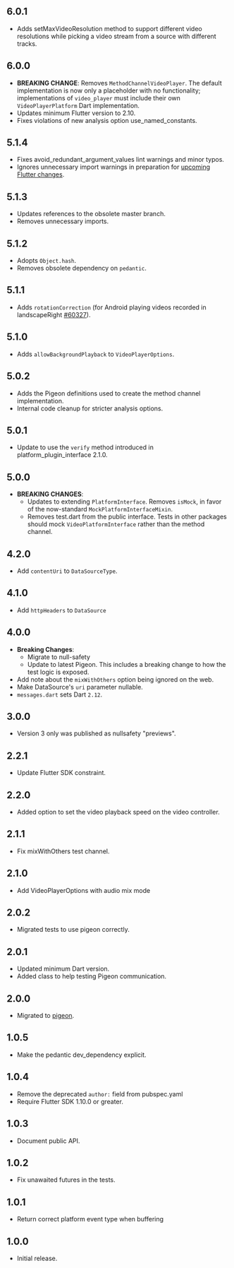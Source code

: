 ## 6.0.1

* Adds setMaxVideoResolution method to support different video resolutions while picking a video stream from a source with different tracks.

## 6.0.0

* **BREAKING CHANGE**: Removes `MethodChannelVideoPlayer`. The default
  implementation is now only a placeholder with no functionality;
  implementations of `video_player` must include their own `VideoPlayerPlatform`
  Dart implementation.
* Updates minimum Flutter version to 2.10.
* Fixes violations of new analysis option use_named_constants.

## 5.1.4

* Fixes avoid_redundant_argument_values lint warnings and minor typos.
* Ignores unnecessary import warnings in preparation for [upcoming Flutter changes](https://github.com/flutter/flutter/pull/106316).

## 5.1.3

* Updates references to the obsolete master branch.
* Removes unnecessary imports.

## 5.1.2

* Adopts `Object.hash`.
* Removes obsolete dependency on `pedantic`.

## 5.1.1

* Adds `rotationCorrection` (for Android playing videos recorded in landscapeRight [#60327](https://github.com/flutter/flutter/issues/60327)).

## 5.1.0

* Adds `allowBackgroundPlayback` to `VideoPlayerOptions`.

## 5.0.2

* Adds the Pigeon definitions used to create the method channel implementation.
* Internal code cleanup for stricter analysis options.

## 5.0.1

* Update to use the `verify` method introduced in platform_plugin_interface 2.1.0.

## 5.0.0

* **BREAKING CHANGES**:
  * Updates to extending `PlatformInterface`. Removes `isMock`, in favor of the
    now-standard `MockPlatformInterfaceMixin`.
  * Removes test.dart from the public interface. Tests in other packages should
    mock `VideoPlatformInterface` rather than the method channel.

## 4.2.0

* Add `contentUri` to `DataSourceType`.

## 4.1.0

* Add `httpHeaders` to `DataSource`

## 4.0.0

* **Breaking Changes**:
  * Migrate to null-safety
  * Update to latest Pigeon. This includes a breaking change to how the test logic is exposed.
* Add note about the `mixWithOthers` option being ignored on the web.
* Make DataSource's `uri` parameter nullable.
* `messages.dart` sets Dart `2.12`.

## 3.0.0

* Version 3 only was published as nullsafety "previews".

## 2.2.1

* Update Flutter SDK constraint.

## 2.2.0

* Added option to set the video playback speed on the video controller.

## 2.1.1

* Fix mixWithOthers test channel.

## 2.1.0

* Add VideoPlayerOptions with audio mix mode

## 2.0.2

* Migrated tests to use pigeon correctly.

## 2.0.1

* Updated minimum Dart version.
* Added class to help testing Pigeon communication.

## 2.0.0

* Migrated to [pigeon](https://pub.dev/packages/pigeon).

## 1.0.5

* Make the pedantic dev_dependency explicit.

## 1.0.4

* Remove the deprecated `author:` field from pubspec.yaml
* Require Flutter SDK 1.10.0 or greater.

## 1.0.3

* Document public API.

## 1.0.2

* Fix unawaited futures in the tests.

## 1.0.1

* Return correct platform event type when buffering

## 1.0.0

* Initial release.
